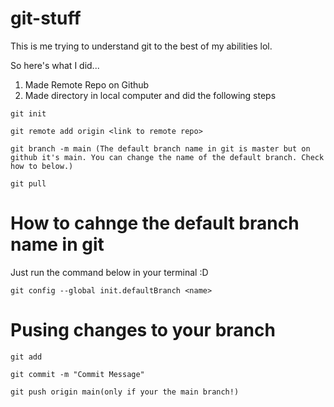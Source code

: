 # git-stuff

This is me trying to understand git to the best of my abilities lol.

So here's what I did...

1. Made Remote Repo on Github
2. Made directory in local computer and did the following steps

```
git init

git remote add origin <link to remote repo>

git branch -m main (The default branch name in git is master but on github it's main. You can change the name of the default branch. Check how to below.)

git pull
```

# How to cahnge the default branch name in git

Just run the command below in your terminal :D

```
git config --global init.defaultBranch <name>
```

# Pusing changes to your branch

```
git add

git commit -m "Commit Message"

git push origin main(only if your the main branch!)
```
